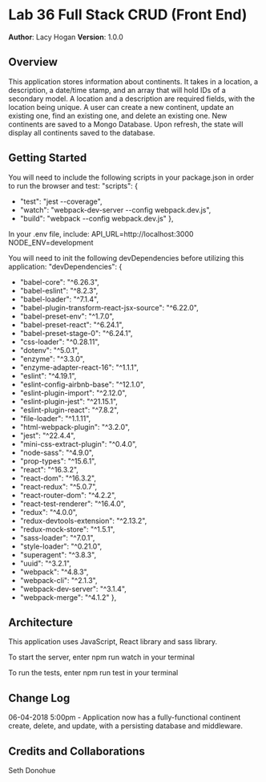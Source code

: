 # Lab 36 Full Stack CRUD (Front End)
**Author**: Lacy Hogan
**Version**: 1.0.0

## Overview
This application stores information about continents. It takes in a location, a description, a date/time stamp, and an array that will hold IDs of a secondary model. A location and a description are required fields, with the location being unique. A user can create a new continent, update an existing one, find an existing one, and delete an existing one. New continents are saved to a Mongo Database. Upon refresh, the state will display all continents saved to the database. 

## Getting Started
You will need to include the following scripts in your package.json in order to run the browser and test:
  "scripts": {
  -  "test": "jest --coverage",
  -  "watch": "webpack-dev-server --config webpack.dev.js",
  -  "build": "webpack --config webpack.dev.js"
  },

In your .env file, include:
  API_URL=http://localhost:3000
  NODE_ENV=development

You will need to init the following devDependencies before utilizing this application:
"devDependencies": {
  -  "babel-core": "^6.26.3",
  -  "babel-eslint": "^8.2.3",
  -  "babel-loader": "^7.1.4",
  -  "babel-plugin-transform-react-jsx-source": "^6.22.0",
  -  "babel-preset-env": "^1.7.0",
  -  "babel-preset-react": "^6.24.1",
  -  "babel-preset-stage-0": "^6.24.1",
  -  "css-loader": "^0.28.11",
  -  "dotenv": "^5.0.1",
  -  "enzyme": "^3.3.0",
  -  "enzyme-adapter-react-16": "^1.1.1",
  -  "eslint": "^4.19.1",
  -  "eslint-config-airbnb-base": "^12.1.0",
  -  "eslint-plugin-import": "^2.12.0",
  -  "eslint-plugin-jest": "^21.15.1",
  -  "eslint-plugin-react": "^7.8.2",
  -  "file-loader": "^1.1.11",
  -  "html-webpack-plugin": "^3.2.0",
  -  "jest": "^22.4.4",
  -  "mini-css-extract-plugin": "^0.4.0",
  -  "node-sass": "^4.9.0",
  -  "prop-types": "^15.6.1",
  -  "react": "^16.3.2",
  -  "react-dom": "^16.3.2",
  -  "react-redux": "^5.0.7",
  -  "react-router-dom": "^4.2.2",
  -  "react-test-renderer": "^16.4.0",
  -  "redux": "^4.0.0",
  -  "redux-devtools-extension": "^2.13.2",
  -  "redux-mock-store": "^1.5.1",
  -  "sass-loader": "^7.0.1",
  -  "style-loader": "^0.21.0",
  -  "superagent": "^3.8.3",
  -  "uuid": "^3.2.1",
  -  "webpack": "^4.8.3",
  -  "webpack-cli": "^2.1.3",
  -  "webpack-dev-server": "^3.1.4",
  -  "webpack-merge": "^4.1.2"
  },

## Architecture
This application uses JavaScript, React library and sass library.

To start the server, enter npm run watch in your terminal

To run the tests, enter npm run test in your terminal

## Change Log
06-04-2018 5:00pm - Application now has a fully-functional continent create, delete, and update, with a persisting database and middleware.

## Credits and Collaborations
Seth Donohue